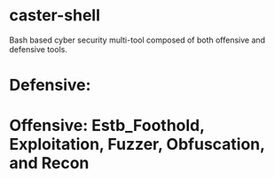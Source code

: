 # caster-shell
Bash based cyber security multi-tool composed of both offensive and defensive tools.

# Defensive: 

# Offensive: Estb_Foothold, Exploitation, Fuzzer, Obfuscation, and Recon
